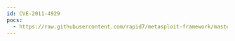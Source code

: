 ```yaml
---
id: CVE-2011-4929
pocs:
  - https://raw.githubusercontent.com/rapid7/metasploit-framework/master/modules/exploits/unix/webapp/redmine_scm_exec.rb
---
```

